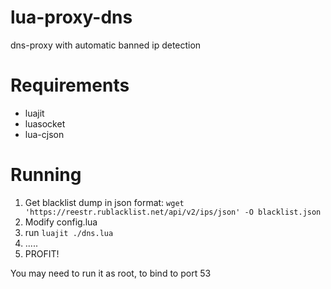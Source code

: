 # lua-proxy-dns
dns-proxy with automatic banned ip detection

# Requirements
- luajit
- luasocket
- lua-cjson

# Running
1. Get blacklist dump in json format: `wget 'https://reestr.rublacklist.net/api/v2/ips/json' -O blacklist.json`
2. Modify config.lua
3. run `luajit ./dns.lua`
4. .....
5. PROFIT!

You may need to run it as root, to bind to port 53
